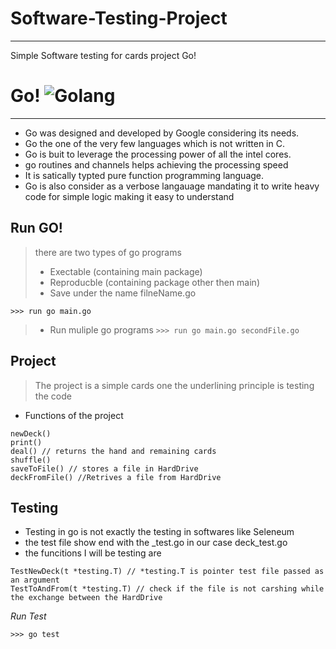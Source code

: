 # Software-Testing-Project
---------------------------------------
Simple Software testing for cards project Go!


# Go! ![Golang](https://intami.pl//wp-content/uploads/sites/3/2016/09/golang-icon.png)
-------------------------------------
- Go was designed and developed by Google considering its needs.
- Go the one of the very few languages which is not written in C.
- Go is buit to leverage the processing power of all the intel cores.
- go routines and channels helps achieving the processing speed
- It is satically typted pure function programming language.
- Go is also consider as a verbose langauage mandating it to write heavy code for simple logic making it easy to understand
## Run GO!
> there are two types of go programs
> - Exectable (containing main package)
> - Reproducble (containing package other then main)
> - Save under the name filneName.go
  
`>>> run go main.go`
> - Run muliple go programs
`>>> run go main.go secondFile.go`

## Project 
> The project is a simple cards one the underlining principle is testing the code
- Functions of the project
```
newDeck()
print()
deal() // returns the hand and remaining cards
shuffle()
saveToFile() // stores a file in HardDrive
deckFromFile() //Retrives a file from HardDrive
```

## Testing

- Testing in go is not exactly the testing in softwares like Seleneum 
- the test file show end with the _test.go in our case deck_test.go
- the funcitions I will be testing are
```
TestNewDeck(t *testing.T) // *testing.T is pointer test file passed as an argument
TestToAndFrom(t *testing.T) // check if the file is not carshing while the exchange between the HardDrive 
```

*Run Test*

`>>> go test`
